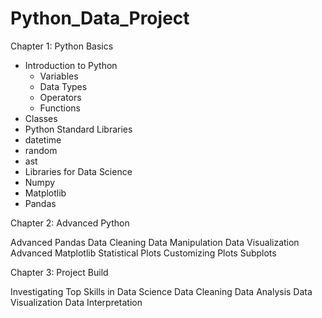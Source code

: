 # Python_Data_Project

Chapter 1: Python Basics

* Introduction to Python
  * Variables
  * Data Types
  * Operators
  * Functions
* Classes
* Python Standard Libraries
* datetime
* random
* ast
* Libraries for Data Science
* Numpy
* Matplotlib
* Pandas

Chapter 2: Advanced Python

  Advanced Pandas
  Data Cleaning
  Data Manipulation
  Data Visualization
  Advanced Matplotlib
  Statistical Plots
  Customizing Plots
  Subplots

Chapter 3: Project Build

  Investigating Top Skills in Data Science
  Data Cleaning
  Data Analysis
  Data Visualization
  Data Interpretation
